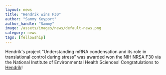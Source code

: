 ```yaml
---
layout: news
title: "Hendrik wins F30"
author: "Sammy Keyport"
author_handle: "Sammy"
image: /assets/images/news/default-news.png
category: news
tags: [fellowship]
---
```

Hendrik's project “Understanding mRNA condensation and its role in translational control during stress” was awarded won the NIH NRSA F30 via the National Institute of Environmental Health Sciences! Congratulations to [Hendrik]!

[Hendrik]: /team/hendrik-glauninger